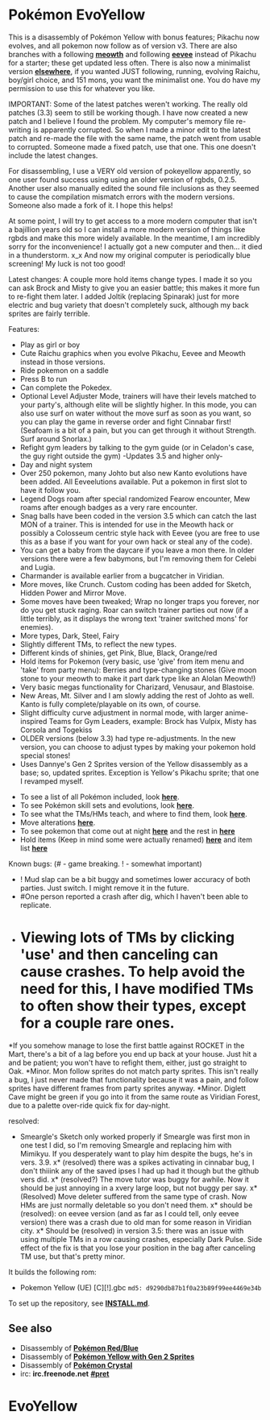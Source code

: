 # Pokémon EvoYellow

This is a disassembly of Pokémon Yellow with bonus features; Pikachu now evolves, and all pokemon now follow as of version v3. There are also branches with a following [**meowth**][evomeowth] and following [**eevee**][evoeevee] instead of Pikachu for a starter; these get updated less often.
There is also now a minimalist version [**elsewhere**][minyellow], if you wanted JUST following, running, evolving Raichu, boy/girl choice, and 151 mons, you want the minimalist one.
You do have my permission to use this for whatever you like.

IMPORTANT:
Some of the latest patches weren't working. The really old patches (3.3) seem to still be working though.
I have now created a new patch and I believe I found the problem. My computer's memory file re-writing is apparently corrupted. So when I made a minor edit to the latest patch and re-made the file with the same name, the patch went from usable to corrupted.
Someone made a fixed patch, use that one. This one doesn't include the latest changes.


For disassembling, I use a VERY old version of pokeyellow apparently, so one user found success using using an older version of rgbds,  0.2.5.
Another user also manually edited the sound file inclusions as they seemed to cause the compilation mismatch errors with the modern versions.
Someone also made a fork of it.
 I hope this helps!

At some point, I will try to get access to a more modern computer that isn't a bajillion years old so I can install a more modern version of things like rgbds and make this more widely available. In the meantime, I am incredibly sorry for the inconvenience!
I actually got a new computer and then... it died in a thunderstorm. x_x And now my original computer is periodically blue screening! My luck is not too good!


Latest changes:
A couple more hold items change types. I made it so you can ask Brock and Misty to give you an easier battle; this makes it more fun to re-fight them later.
I added Joltik (replacing Spinarak) just for more electric and bug variety that doesn't completely suck, although my back sprites are fairly terrible.

Features:
+ Play as girl or boy
+ Cute Raichu graphics when you evolve Pikachu, Eevee and Meowth instead in those versions.
+ Ride pokemon on a saddle
+ Press B to run
+ Can complete the Pokedex.
+ Optional Level Adjuster Mode, trainers will have their levels matched to your party's, although elite will be slightly higher. In this mode, you can also use surf on water without the move surf as soon as you want, so you can play the game in reverse order and fight Cinnabar first! (Seafoam is a bit of a pain, but you can get through it without Strength. Surf around Snorlax.)
+ Refight gym leaders by talking to the gym guide (or in Celadon's case, the guy right outside the gym) -Updates 3.5 and higher only-
+ Day and night system
+ Over 250 pokemon, many Johto but also new Kanto evolutions have been added. All Eeveelutions available. Put a pokemon in first slot to have it follow you.
+ Legend Dogs roam after special randomized Fearow encounter, Mew roams after enough badges as a very rare encounter.
+ Snag balls have been coded in the version 3.5 which can catch the last MON of a trainer. This is intended for use in the Meowth hack or possibly a Colosseum centric style hack with Eevee (you are free to use this as a base if you want for your own hack or steal any of the code).
+ You can get a baby from the daycare if you leave a mon there. In older versions there were a few babymons, but I'm removing them for Celebi and Lugia.
+ Charmander is available earlier from a bugcatcher in Viridian.
+ More moves, like Crunch. Custom coding has been added for Sketch, Hidden Power and Mirror Move.
+ Some moves have been tweaked; Wrap no longer traps you forever, nor do you get stuck raging. Roar can switch trainer parties out now (if a little terribly, as it displays the wrong text 'trainer switched mons' for enemies).
+ More types, Dark, Steel, Fairy
+ Slightly different TMs, to reflect the new types.
+ Different kinds of shinies, get Pink, Blue, Black, Orange/red
+ Hold items for Pokemon (very basic, use 'give' from item menu and 'take' from party menu): Berries and type-changing stones (Give moon stone to your meowth to make it part dark type like an Alolan Meowth!)
+ Very basic megas functionality for Charizard, Venusaur, and Blastoise.
+ New Areas, Mt. Silver and I am slowly adding the rest of Johto as well. Kanto is fully complete/playable on its own, of course.
+ Slight difficulty curve adjustment in normal mode, with larger anime-inspired Teams for Gym Leaders, example: Brock has Vulpix, Misty has Corsola and Togekiss
+ OLDER versions (below 3.3) had type re-adjustments. In the new version, you can choose to adjust types by making your pokemon hold special stones!
+ Uses Dannye's Gen 2 Sprites version of the Yellow disassembly as a base; so, updated sprites. Exception is Yellow's Pikachu sprite; that one I revamped myself.


* To see a list of all Pokémon included, look [**here**](constants/pokemon_constants.asm).
* To see Pokémon skill sets and evolutions, look [**here**](data/evos_moves.asm).
* To see what the TMs/HMs teach, and where to find them, look [**here**](data/tms.asm).
* Move alterations [**here**](data/moves.asm).
* To see pokemon that come out at night [**here**](data/handle_nightmons.asm) and the rest in [**here**](data/wildPokemon)
* Hold items (Keep in mind some were actually renamed) [**here**](engine/items/holditems.asm) and item list [**here**](constants/item_constants.asm)

Known bugs: (# - game breaking. ! - somewhat important)
* ! Mud slap can be a bit buggy and sometimes lower accuracy of both parties. Just switch. I might remove it in the future.
* #One person reported a crash after dig, which I haven't been able to replicate.
* # Viewing lots of TMs by clicking 'use' and then canceling can cause crashes. To help avoid the need for this, I have modified TMs to often show their types, except for a couple rare ones.
*If you somehow manage to lose the first battle against ROCKET in the Mart, there's a bit of a lag before you end up back at your house. Just hit a and be patient; you won't have to refight them, either, just go straight to Oak.
*Minor. Mon follow sprites do not match party sprites. This isn't really a bug, I just never made that functionality because it was a pain, and follow sprites have different frames from party sprites anyway.
*Minor. Diglett Cave might be green if you go into it from the same route as Viridian Forest, due to a palette over-ride quick fix for day-night.

resolved:
* Smeargle's Sketch only worked properly if Smeargle was first mon in one test I did, so I'm removing Smeargle and replacing him with Mimikyu. If you desperately want to play him despite the bugs, he's in vers. 3.9.
x* (resolved) there was a spikes activating in cinnabar bug, I don't thiiink any of the saved ipses I had up had it though but the github vers did.
x* (resolved?) The move tutor was buggy for awhile. Now it should be just annoying in a xvery large loop, but not buggy per say.
x* (Resolved) Move deleter suffered from the same type of crash. Now HMs are just normally deletable so you don't need them.
x* should be (resolved): on eevee version (and as far as I could tell, only eevee version) there was a crash due to old man for some reason in Viridian city.
x* Should be (resolved) in version 3.5: there was an issue with using multiple TMs in a row causing crashes, especially Dark Pulse. Side effect of the fix is that you lose your position in the bag after canceling TM use, but that's pretty minor.



It builds the following rom:

* Pokemon Yellow (UE) [C][!].gbc  `md5: d9290db87b1f0a23b89f99ee4469e34b`

To set up the repository, see [**INSTALL.md**](INSTALL.md).


## See also

* Disassembly of [**Pokémon Red/Blue**][pokered]
* Disassembly of [**Pokémon Yellow with Gen 2 Sprites**][pokeyellow]
* Disassembly of [**Pokémon Crystal**][pokecrystal]
* irc: **irc.freenode.net** [**#pret**][irc]

[evomeowth]:https://github.com/longlostsoul/EvoYellow/tree/meowth
[evoeevee]:https://github.com/longlostsoul/EvoYellow/tree/eevee2
[pokered]: https://github.com/iimarckus/pokered
[pokeyellow]: https://github.com/dannye/pokeyellow-gen-II
[minyellow]: https://github.com/longlostsoul/pokeyellow-gen-II
[pokecrystal]: https://github.com/kanzure/pokecrystal
[irc]: https://kiwiirc.com/client/irc.freenode.net/?#pret
# EvoYellow
